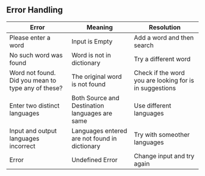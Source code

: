 ## Error Handling 


| Error | Meaning | Resolution |
| ----- | ------- | ---------- |
| Please enter a word | Input is Empty | Add a word and then search |
| No such word was found | Word is not in dictionary | Try a different word |
| Word not found. Did you mean to type any of these? | The original word is not found | Check if the word you are looking for is in suggestions |
| Enter two distinct languages | Both Source and Destination languages are same | Use different languages |
| Input and output languages incorrect | Languages entered are not found in dictionary | Try with someother languages |
| Error | Undefined Error | Change input and try again |
